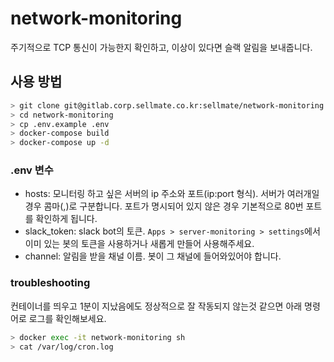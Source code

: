 # network-monitoring

주기적으로 TCP 통신이 가능한지 확인하고, 이상이 있다면 슬랙 알림을 보내줍니다.

## 사용 방법
```bash
> git clone git@gitlab.corp.sellmate.co.kr:sellmate/network-monitoring.git
> cd network-monitoring
> cp .env.example .env
> docker-compose build
> docker-compose up -d
```

### .env 변수
- hosts: 모니터링 하고 싶은 서버의 ip 주소와 포트(ip:port 형식). 서버가 여러개일 경우 콤마(,)로 구분합니다. 포트가 명시되어 있지 않은 경우 기본적으로 80번 포트를 확인하게 됩니다.
- slack_token: slack bot의 토큰. `Apps > server-monitoring > settings`에서 이미 있는 봇의 토큰을 사용하거나 새롭게 만들어 사용해주세요.
- channel: 알림을 받을 채널 이름. 봇이 그 채널에 들어와있어야 합니다.

### troubleshooting
컨테이너를 띄우고 1분이 지났음에도 정상적으로 잘 작동되지 않는것 같으면
아래 명령어로 로그를 확인해보세요.
```bash
> docker exec -it network-monitoring sh
> cat /var/log/cron.log
```
